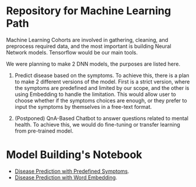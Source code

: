 # Repository for Machine Learning Path

Machine Learning Cohorts are involved in gathering, cleaning, and preprocess required data, and the most important is building Neural Network models. Tensorflow would be our main tools.

We were planning to make 2 DNN models, the purposes are listed here.

1. Predict disease based on the symptoms. To achieve this, there is a plan to make 2 different versions of the model. First is a strict version, where the symptoms are predefined and limited by our scope, and the other is using Embedding to handle the limitation. This would allow user to choose whether if the symptoms choices are enough, or they prefer to input the symptoms by themselves in a free-text format.

2. (Postponed) QnA-Based Chatbot to answer questions related to mental health. To achieve this, we would do fine-tuning or transfer learning from pre-trained model.

# Model Building's Notebook
- [Disease Prediction with Predefined Symptoms](https://github.com/medixapp/medix-ml-model/tree/main/Predefined_Symptoms_Model).
- [Disease Prediction with Word Embedding](https://github.com/medixapp/medix-ml-model/tree/main/Word_Embeddings_Model).
